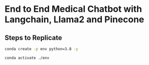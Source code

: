 # End to End Medical Chatbot with Langchain, Llama2 and Pinecone

## Steps to Replicate
```bash
conda create -p env python=3.8 -y
```

```bash
conda activate ./env
```
